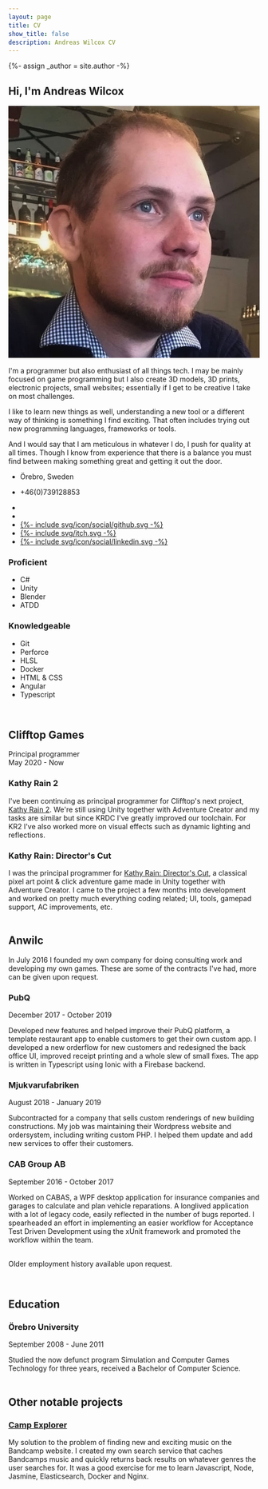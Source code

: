 ```yaml
---
layout: page
title: CV
show_title: false
description: Andreas Wilcox CV
---
```

{%- assign _author = site.author -%}

## Hi, I'm Andreas Wilcox
<div class="split">
  <div class="intro_text">
    <div class="photo_text">
      <img src="/images/cv/me.jpg">
      <p>I'm a programmer but also enthusiast of all things tech. I may be mainly focused on game programming but I also create 3D models, 3D prints, electronic projects, small websites; essentially if I get to be creative I take on most challenges.</p>
    </div>
    <p>I like to learn new things as well, understanding a new tool or a different way of thinking is something I find exciting. That often includes trying out new programming languages, frameworks or tools.</p>
    <p>And I would say that I am meticulous in whatever I do, I push for quality at all times. Though I know from experience that there is a balance you must find between making something great and getting it out the door.</p>
    <div class="author-links">
      <ul class="menu menu--nowrap menu--inline contacts">
        <li class="author_link">
          <a class="button button--circle mail-button" itemprop="sameAs" href="https://www.google.com/maps/place/%C3%96rebro" target="_blank">
            <i class="fas fa-map"></i>
          </a>
          <p>Örebro, Sweden</p>
        </li>
        <li class="author_link">
          <a class="button button--circle mail-button" itemprop="sameAs" href="tel:+0739128853" target="_blank">
            <i class="fas fa-phone"></i>
          </a>
          <p>+46(0)739128853</p>
        </li>
      </ul>
    </div>
    <div class="author-links">
      <ul class="menu menu--nowrap menu--inline links">
        <li class="author_link">
          <a class="button button--circle mail-button" itemprop="sameAs" href="https://anwilc.com" target="_blank">
            <i class="fas fa-globe"></i>
          </a>
        </li>
        <li class="author_link">
          <a class="button button--circle mail-button" itemprop="email" href="mailto:{{ _author.email }}" target="_blank">
            <i class="fas fa-envelope"></i>
          </a>
        </li>
        <li class="author_link">
          <a class="button button--circle mail-button" itemprop="sameAs" href="https://github.com/{{ _author.github }}" target="_blank">
            <div class="icon">{%- include svg/icon/social/github.svg -%}</div>
          </a>
        </li>
        <li class="author_link">
          <a class="button button--circle mail-button" itemprop="sameAs" href="https://{{ _author.itch }}.itch.io" target="_blank">
            <div class="icon">{%- include svg/itch.svg -%}</div>
          </a>
        </li>
        <li class="author_link">
          <a class="button button--circle mail-button" itemprop="sameAs" href="https://www.linkedin.com/in/{{ _author.linkedin }}" target="_blank">
            <div class="icon">{%- include svg/icon/social/linkedin.svg -%}</div>
          </a>
        </li>
        <!--<li class="author_link">
          <a class="button button--circle twitter-button" itemprop="sameAs" href="https://twitter.com/{{ _author.twitter }}" target="_blank">
            <div class="icon">{%- include svg/icon/social/twitter.svg -%}</div>
          </a>
        </li>-->
      </ul>
    </div>
  </div>
  <div class="skills">
    <div>
      <h3>Proficient</h3>
      <ul>
          <li>C#</li>
          <li>Unity</li>
          <li>Blender</li>
          <li>ATDD</li>
      </ul>
    </div>
    <div>
      <h3>Knowledgeable</h3>
      <ul>
          <li>Git</li>
          <li>Perforce</li>
          <li>HLSL</li>
          <li>Docker</li>
          <li>HTML & CSS</li>
          <li>Angular</li>
          <li>Typescript</li>
      </ul>
    </div>
  </div>
</div>
<br />

## Clifftop Games
Principal programmer
<br />
May 2020 - Now
<br />

### Kathy Rain 2
I've been continuing as principal programmer for Clifftop's next project, [Kathy Rain 2](https://store.steampowered.com/app/1466390/Kathy_Rain_2_Soothsayer/). We're still using Unity together with Adventure Creator and my tasks are similar but since KRDC I've greatly improved our toolchain. For KR2 I've also worked more on visual effects such as dynamic lighting and reflections.
<br />

### Kathy Rain: Director's Cut
I was the principal programmer for [Kathy Rain: Director's Cut](https://store.steampowered.com/app/1395030/Kathy_Rain_Directors_Cut/), a classical pixel art point & click adventure game made in Unity together with Adventure Creator. I came to the project a few months into development and worked on pretty much everything coding related; UI, tools, gamepad support, AC improvements, etc.
<br />
<br />

## Anwilc
In July 2016 I founded my own company for doing consulting work and developing my own games. These are some of the contracts I've had, more can be given upon request.
<br />

### PubQ
December 2017 - October 2019

Developed new features and helped improve their PubQ platform, a template restaurant app to enable customers to get their own custom app. I developed a new orderflow for new customers and redesigned the back office UI, improved receipt printing and a whole slew of small fixes. The app is written in Typescript using Ionic with a Firebase backend.
<br />

### Mjukvarufabriken
August 2018 - January 2019

Subcontracted for a company that sells custom renderings of new building constructions. My job was maintaining their Wordpress website and ordersystem, including writing custom PHP. I helped them update and add new services to offer their customers.
<br />

### CAB Group AB
September 2016 - October 2017

Worked on CABAS, a WPF desktop application for insurance companies and garages to calculate and plan vehicle reparations. A longlived application with a lot of legacy code, easily reflected in the number of bugs reported. I spearheaded an effort in implementing an easier workflow for Acceptance Test Driven Development using the xUnit framework and promoted the workflow within the team.
<br />
<br />

Older employment history available upon request.

<br />

## Education
### Örebro University
September 2008 - June 2011

Studied the now defunct program Simulation and Computer Games Technology for three years, received a Bachelor of Computer Science.
<br />
<br />

## Other notable projects
### [Camp Explorer](http://campexplorer.io)
My solution to the problem of finding new and exciting music on the Bandcamp website. I created my own search service that caches Bandcamps music and quickly returns back results on whatever genres the user searches for. It was a good exercise for me to learn Javascript, Node, Jasmine, Elasticsearch, Docker and Nginx.

<br />
<br />